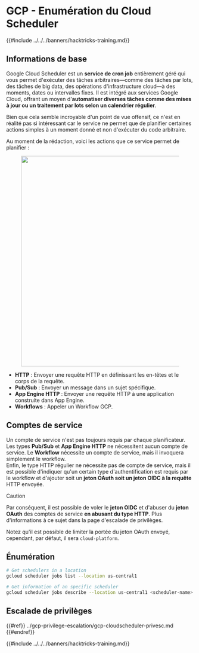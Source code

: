 # GCP - Enumération du Cloud Scheduler

{{#include ../../../banners/hacktricks-training.md}}

## Informations de base

Google Cloud Scheduler est un **service de cron job** entièrement géré qui vous permet d'exécuter des tâches arbitraires—comme des tâches par lots, des tâches de big data, des opérations d'infrastructure cloud—à des moments, dates ou intervalles fixes. Il est intégré aux services Google Cloud, offrant un moyen d'**automatiser diverses tâches comme des mises à jour ou un traitement par lots selon un calendrier régulier**.

Bien que cela semble incroyable d'un point de vue offensif, ce n'est en réalité pas si intéressant car le service ne permet que de planifier certaines actions simples à un moment donné et non d'exécuter du code arbitraire.

Au moment de la rédaction, voici les actions que ce service permet de planifier :

<figure><img src="../../../images/image (347).png" alt="" width="563"><figcaption></figcaption></figure>

- **HTTP** : Envoyer une requête HTTP en définissant les en-têtes et le corps de la requête.
- **Pub/Sub** : Envoyer un message dans un sujet spécifique.
- **App Engine HTTP** : Envoyer une requête HTTP à une application construite dans App Engine.
- **Workflows** : Appeler un Workflow GCP.

## Comptes de service

Un compte de service n'est pas toujours requis par chaque planificateur. Les types **Pub/Sub** et **App Engine HTTP** ne nécessitent aucun compte de service. Le **Workflow** nécessite un compte de service, mais il invoquera simplement le workflow.\
Enfin, le type HTTP régulier ne nécessite pas de compte de service, mais il est possible d'indiquer qu'un certain type d'authentification est requis par le workflow et d'ajouter soit un **jeton OAuth soit un jeton OIDC à la requête** HTTP envoyée.

> [!CAUTION]
> Par conséquent, il est possible de voler le **jeton OIDC** et d'abuser du **jeton OAuth** des comptes de service **en abusant du type HTTP**. Plus d'informations à ce sujet dans la page d'escalade de privilèges.

Notez qu'il est possible de limiter la portée du jeton OAuth envoyé, cependant, par défaut, il sera `cloud-platform`.

## Énumération
```bash
# Get schedulers in a location
gcloud scheduler jobs list --location us-central1

# Get information of an specific scheduler
gcloud scheduler jobs describe --location us-central1 <scheduler-name>
```
## Escalade de privilèges

{{#ref}}
../gcp-privilege-escalation/gcp-cloudscheduler-privesc.md
{{#endref}}

{{#include ../../../banners/hacktricks-training.md}}
